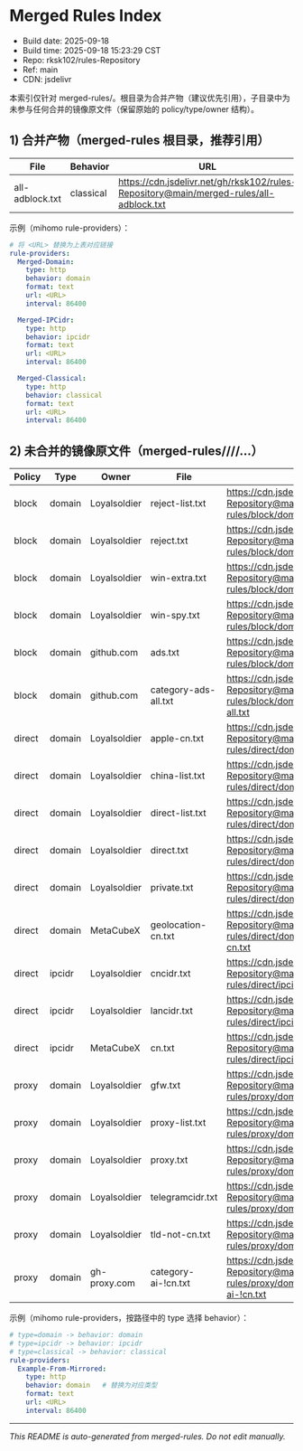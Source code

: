 # Merged Rules Index

- Build date: 2025-09-18
- Build time: 2025-09-18 15:23:29 CST
- Repo: rksk102/rules-Repository
- Ref: main
- CDN: jsdelivr

本索引仅针对 merged-rules/。根目录为合并产物（建议优先引用），子目录中为未参与任何合并的镜像原文件（保留原始的 policy/type/owner 结构）。

## 1) 合并产物（merged-rules 根目录，推荐引用）

| File | Behavior | URL |
|---|---|---|
| all-adblock.txt | classical | https://cdn.jsdelivr.net/gh/rksk102/rules-Repository@main/merged-rules/all-adblock.txt |

示例（mihomo rule-providers）：
```yaml
# 将 <URL> 替换为上表对应链接
rule-providers:
  Merged-Domain:
    type: http
    behavior: domain
    format: text
    url: <URL>
    interval: 86400

  Merged-IPCidr:
    type: http
    behavior: ipcidr
    format: text
    url: <URL>
    interval: 86400

  Merged-Classical:
    type: http
    behavior: classical
    format: text
    url: <URL>
    interval: 86400
```

## 2) 未合并的镜像原文件（merged-rules/<policy>/<type>/<owner>/...）

| Policy | Type | Owner | File | URL |
|---|---|---|---|---|
| block | domain | Loyalsoldier | reject-list.txt | https://cdn.jsdelivr.net/gh/rksk102/rules-Repository@main/merged-rules/block/domain/Loyalsoldier/reject-list.txt |
| block | domain | Loyalsoldier | reject.txt | https://cdn.jsdelivr.net/gh/rksk102/rules-Repository@main/merged-rules/block/domain/Loyalsoldier/reject.txt |
| block | domain | Loyalsoldier | win-extra.txt | https://cdn.jsdelivr.net/gh/rksk102/rules-Repository@main/merged-rules/block/domain/Loyalsoldier/win-extra.txt |
| block | domain | Loyalsoldier | win-spy.txt | https://cdn.jsdelivr.net/gh/rksk102/rules-Repository@main/merged-rules/block/domain/Loyalsoldier/win-spy.txt |
| block | domain | github.com | ads.txt | https://cdn.jsdelivr.net/gh/rksk102/rules-Repository@main/merged-rules/block/domain/github.com/ads.txt |
| block | domain | github.com | category-ads-all.txt | https://cdn.jsdelivr.net/gh/rksk102/rules-Repository@main/merged-rules/block/domain/github.com/category-ads-all.txt |
| direct | domain | Loyalsoldier | apple-cn.txt | https://cdn.jsdelivr.net/gh/rksk102/rules-Repository@main/merged-rules/direct/domain/Loyalsoldier/apple-cn.txt |
| direct | domain | Loyalsoldier | china-list.txt | https://cdn.jsdelivr.net/gh/rksk102/rules-Repository@main/merged-rules/direct/domain/Loyalsoldier/china-list.txt |
| direct | domain | Loyalsoldier | direct-list.txt | https://cdn.jsdelivr.net/gh/rksk102/rules-Repository@main/merged-rules/direct/domain/Loyalsoldier/direct-list.txt |
| direct | domain | Loyalsoldier | direct.txt | https://cdn.jsdelivr.net/gh/rksk102/rules-Repository@main/merged-rules/direct/domain/Loyalsoldier/direct.txt |
| direct | domain | Loyalsoldier | private.txt | https://cdn.jsdelivr.net/gh/rksk102/rules-Repository@main/merged-rules/direct/domain/Loyalsoldier/private.txt |
| direct | domain | MetaCubeX | geolocation-cn.txt | https://cdn.jsdelivr.net/gh/rksk102/rules-Repository@main/merged-rules/direct/domain/MetaCubeX/geolocation-cn.txt |
| direct | ipcidr | Loyalsoldier | cncidr.txt | https://cdn.jsdelivr.net/gh/rksk102/rules-Repository@main/merged-rules/direct/ipcidr/Loyalsoldier/cncidr.txt |
| direct | ipcidr | Loyalsoldier | lancidr.txt | https://cdn.jsdelivr.net/gh/rksk102/rules-Repository@main/merged-rules/direct/ipcidr/Loyalsoldier/lancidr.txt |
| direct | ipcidr | MetaCubeX | cn.txt | https://cdn.jsdelivr.net/gh/rksk102/rules-Repository@main/merged-rules/direct/ipcidr/MetaCubeX/cn.txt |
| proxy | domain | Loyalsoldier | gfw.txt | https://cdn.jsdelivr.net/gh/rksk102/rules-Repository@main/merged-rules/proxy/domain/Loyalsoldier/gfw.txt |
| proxy | domain | Loyalsoldier | proxy-list.txt | https://cdn.jsdelivr.net/gh/rksk102/rules-Repository@main/merged-rules/proxy/domain/Loyalsoldier/proxy-list.txt |
| proxy | domain | Loyalsoldier | proxy.txt | https://cdn.jsdelivr.net/gh/rksk102/rules-Repository@main/merged-rules/proxy/domain/Loyalsoldier/proxy.txt |
| proxy | domain | Loyalsoldier | telegramcidr.txt | https://cdn.jsdelivr.net/gh/rksk102/rules-Repository@main/merged-rules/proxy/domain/Loyalsoldier/telegramcidr.txt |
| proxy | domain | Loyalsoldier | tld-not-cn.txt | https://cdn.jsdelivr.net/gh/rksk102/rules-Repository@main/merged-rules/proxy/domain/Loyalsoldier/tld-not-cn.txt |
| proxy | domain | gh-proxy.com | category-ai-!cn.txt | https://cdn.jsdelivr.net/gh/rksk102/rules-Repository@main/merged-rules/proxy/domain/gh-proxy.com/category-ai-!cn.txt |

示例（mihomo rule-providers，按路径中的 type 选择 behavior）：
```yaml
# type=domain -> behavior: domain
# type=ipcidr -> behavior: ipcidr
# type=classical -> behavior: classical
rule-providers:
  Example-From-Mirrored:
    type: http
    behavior: domain   # 替换为对应类型
    format: text
    url: <URL>
    interval: 86400
```

---
_This README is auto-generated from merged-rules. Do not edit manually._
